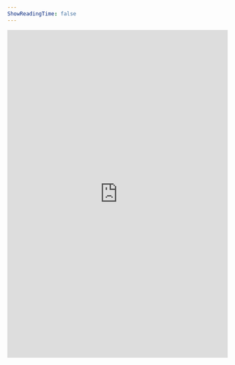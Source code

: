 ```yaml
---
ShowReadingTime: false
---
```


<iframe width="540" height="750px" src="https://53ec45e4.sibforms.com/serve/MUIEAP_mdn_JOaDJsc1S2aUC7x7GxA_UC2PKqLD69jkiERZGS4Ac9a4hh9hPjRh-dBf5aHlCfbiQyNlyYD9dit96Ii8OCp25QdLPtE6ScsMYySOfcVRbaCGlnPjqo4MmsbGMVoOPDPmZMCiKRhgxOOOEC8ep0kFr69N0XU8XHMzVfZ9Uo2cxCCI62p0nPBgqWqdYmuIW_Kd_MRYs" frameborder="0" scrolling="auto" allowfullscreen style="display: block;margin-left: auto;margin-right: auto;max-width: 100%;"></iframe>
